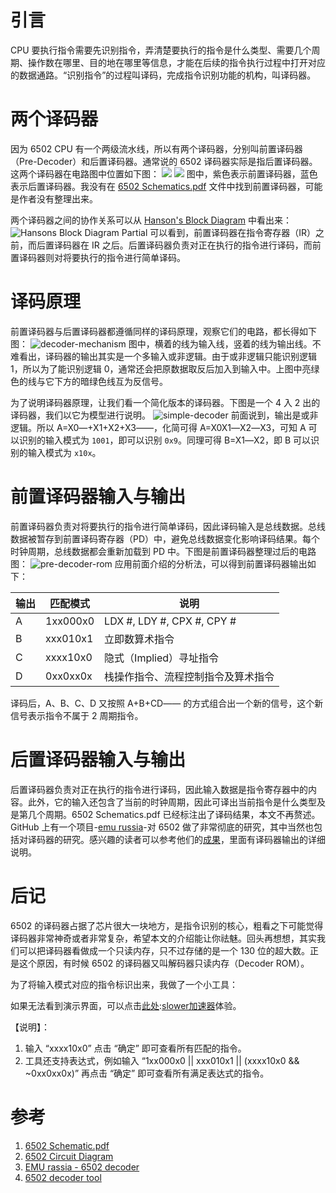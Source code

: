 
# 引言


CPU 要执行指令需要先识别指令，弄清楚要执行的指令是什么类型、需要几个周期、操作数在哪里、目的地在哪里等信息，才能在后续的指令执行过程中打开对应的数据通路。“识别指令”的过程叫译码，完成指令识别功能的机构，叫译码器。


# 两个译码器


因为 6502 CPU 有一个两级流水线，所以有两个译码器，分别叫前置译码器（Pre\-Decoder）和后置译码器。通常说的 6502 译码器实际是指后置译码器。这两个译码器在电路图中位置如下图：
![](https://img2024.cnblogs.com/blog/3144012/202411/3144012-20241102230810065-1759381001.png)
![](https://img2024.cnblogs.com/blog/3144012/202411/3144012-20241102232748725-231406583.png)
图中，紫色表示前置译码器，蓝色表示后置译码器。我没有在 [6502 Schematics.pdf](https://github.com) 文件中找到前置译码器，可能是作者没有整理出来。


两个译码器之间的协作关系可以从 [Hanson's Block Diagram](https://github.com) 中看出来：
![Hansons Block Diagram Partial](https://img2024.cnblogs.com/blog/3144012/202411/3144012-20241114232847071-1623298299.png)
可以看到，前置译码器在指令寄存器（IR）之前，而后置译码器在 IR 之后。后置译码器负责对正在执行的指令进行译码，而前置译码器则对将要执行的指令进行简单译码。


# 译码原理


前置译码器与后置译码器都遵循同样的译码原理，观察它们的电路，都长得如下图：
![decoder-mechanism](https://img2024.cnblogs.com/blog/3144012/202411/3144012-20241114231333824-663813361.png)
图中，横着的线为输入线，竖着的线为输出线。不难看出，译码器的输出其实是一个多输入或非逻辑。由于或非逻辑只能识别逻辑 1，所以为了能识别逻辑 0，通常还会把原数据取反后加入到输入中。上图中亮绿色的线与它下方的暗绿色线互为反信号。


为了说明译码器原理，让我们看一个简化版本的译码器。下图是一个 4 入 2 出的译码器，我们以它为模型进行说明。
![simple-decoder](https://img2024.cnblogs.com/blog/3144012/202411/3144012-20241115232921044-2144037808.png)
前面说到，输出是或非逻辑。所以 A\=X0―\+X1\+X2\+X3――，化简可得 A\=X0X1―X2―X3，可知 A 可以识别的输入模式为 `1001`，即可以识别 `0x9`。同理可得 B\=X1―X2，即 B 可以识别的输入模式为 `x10x`。


# 前置译码器输入与输出


前置译码器负责对将要执行的指令进行简单译码，因此译码输入是总线数据。总线数据被暂存到前置译码寄存器（PD）中，避免总线数据变化影响译码结果。每个时钟周期，总线数据都会重新加载到 PD 中。下图是前置译码器整理过后的电路图：
![pre-decoder-rom](https://img2024.cnblogs.com/blog/3144012/202411/3144012-20241116132834350-927832390.png)
应用前面介绍的分析法，可以得到前置译码器输出如下：




| 输出 | 匹配模式 | 说明 |
| --- | --- | --- |
| A | 1xx000x0 | LDX \#, LDY \#, CPX \#, CPY \# |
| B | xxx010x1 | 立即数算术指令 |
| C | xxxx10x0 | 隐式（Implied）寻址指令 |
| D | 0xx0xx0x | 栈操作指令、流程控制指令及算术指令 |


译码后，A、B、C、D 又按照 A\+B\+CD―― 的方式组合出一个新的信号，这个新信号表示指令不属于 2 周期指令。


# 后置译码器输入与输出


后置译码器负责对正在执行的指令进行译码，因此输入数据是指令寄存器中的内容。此外，它的输入还包含了当前的时钟周期，因此可译出当前指令是什么类型及是第几个周期。6502 Schematics.pdf 已经标注出了译码结果，本文不再赘述。GitHub 上有一个项目\-[emu russia](https://github.com)\-对 6502 做了非常彻底的研究，其中当然也包括对译码器的研究。感兴趣的读者可以参考他们的[成果](https://github.com)，里面有译码器输出的详细说明。


# 后记


6502 的译码器占据了芯片很大一块地方，是指令识别的核心，粗看之下可能觉得译码器非常神奇或者非常复杂，希望本文的介绍能让你祛魅。回头再想想，其实我们可以把译码器看做成一个只读内存，只不过存储的是一个 130 位的超大数。正是这个原因，有时候 6502 的译码器又叫解码器只读内存（Decoder ROM）。


为了将输入模式对应的指令标识出来，我做了一个小工具：


如果无法看到演示界面，可以点击[此处](https://github.com):[slower加速器](https://jisuanqi.org)体验。


【说明】：


1. 输入 “xxxx10x0” 点击 “确定” 即可查看所有匹配的指令。
2. 工具还支持表达式，例如输入 “1xx000x0 \|\| xxx010x1 \|\| (xxxx10x0 \&\& \~0xx0xx0x)” 再点击 “确定” 即可查看所有满足表达式的指令。


# 参考


1. [6502 Schematic.pdf](https://github.com)
2. [6502 Circuit Diagram](https://github.com)
3. [EMU rassia \- 6502 decoder](https://github.com)
4. [6502 decoder tool](https://github.com)


